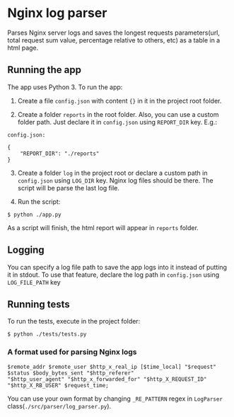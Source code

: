 # Nginx log parser
Parses Nginx server logs and saves the longest requests parameters(url,
total request sum value, percentage relative to others, etc) as a table
in a html page.

## Running the app
The app uses Python 3. To run the app:

1) Create a file ```config.json``` with content ```{}``` in it in the
project root folder.

2) Create a folder ```reports``` in the root folder.
Also, you can use a custom folder path. Just declare it in
```config.json``` using ```REPORT_DIR``` key.
E.g.:
```
config.json:

{
    "REPORT_DIR": "./reports"
}
```

3) Create a folder ```log``` in the project root or declare a custom
path in ```config.json``` using ```LOG_DIR``` key. Nginx log files
should be there. The script will be parse the last log file.

4) Run the script:
```
$ python ./app.py
```
As a script will finish, the html report will appear in ```reports```
folder.

## Logging
You can specify a log file path to save the app logs into it instead of
putting it in stdout. To use that feature, declare the log path in
```config.json``` using ```LOG_FILE_PATH``` key

## Running tests
To run the tests, execute in the project folder:
```
$ python ./tests/tests.py
```

### A format used for parsing Nginx logs
```
$remote_addr $remote_user $http_x_real_ip [$time_local] "$request"
$status $body_bytes_sent "$http_referer"
"$http_user_agent" "$http_x_forwarded_for" "$http_X_REQUEST_ID"
"$http_X_RB_USER" $request_time;
```
You can use your own format by changing ```_RE_PATTERN``` regex in
```LogParser``` class(```./src/parser/log_parser.py```).
